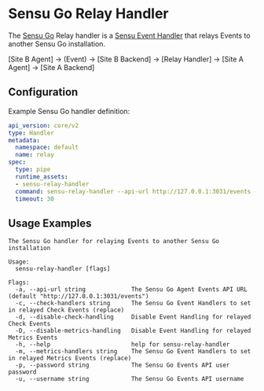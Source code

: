 # Sensu Go Relay Handler

The [Sensu Go][1] Relay handler is a [Sensu Event Handler][2] that relays Events to another Sensu Go installation.

[Site B Agent] -> (Event) -> [Site B Backend] -> [Relay Handler] -> [Site A Agent] -> [Site A Backend]

## Configuration

Example Sensu Go handler definition:

```yaml
api_version: core/v2
type: Handler
metadata:
  namespace: default
  name: relay
spec:
  type: pipe
  runtime_assets:
  - sensu-relay-handler
  command: sensu-relay-handler --api-url http://127.0.0.1:3031/events --disable-check-handling
  timeout: 30
```

## Usage Examples

```
The Sensu Go handler for relaying Events to another Sensu Go installation

Usage:
  sensu-relay-handler [flags]

Flags:
  -a, --api-url string             The Sensu Go Agent Events API URL (default "http://127.0.0.1:3031/events")
  -c, --check-handlers string      The Sensu Go Event Handlers to set in relayed Check Events (replace)
  -d, --disable-check-handling     Disable Event Handling for relayed Check Events
  -D, --disable-metrics-handling   Disable Event Handling for relayed Metrics Events
  -h, --help                       help for sensu-relay-handler
  -m, --metrics-handlers string    The Sensu Go Event Handlers to set in relayed Metrics Events (replace)
  -p, --password string            The Sensu Go Events API user password
  -u, --username string            The Sensu Go Events API username
```

[1]: https://github.com/sensu/sensu-go
[2]: https://docs.sensu.io/sensu-go/5.0/reference/handlers/#how-do-sensu-handlers-work
